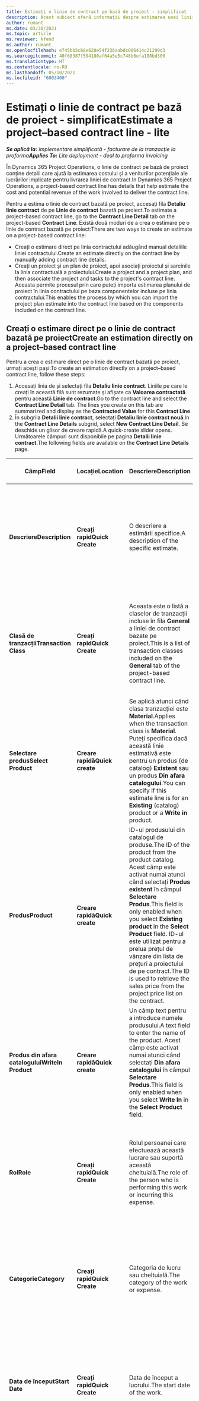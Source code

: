 ```yaml
---
title: Estimați o linie de contract pe bază de proiect - simplificat
description: Acest subiect oferă informații despre estimarea unei linii de contract bazate pe proiect.
author: rumant
ms.date: 03/30/2021
ms.topic: article
ms.reviewer: kfend
ms.author: rumant
ms.openlocfilehash: e745bb5cb8e620e54f236aabdc006414c21290d3
ms.sourcegitcommit: 40f68387f594180af64a5e5c748b6efa188bd300
ms.translationtype: HT
ms.contentlocale: ro-RO
ms.lasthandoff: 05/10/2021
ms.locfileid: "6003400"
---
```

# <a name="estimate-a-projectbased-contract-line---lite"></a><span data-ttu-id="9378f-103">Estimați o linie de contract pe bază de proiect - simplificat</span><span class="sxs-lookup"><span data-stu-id="9378f-103">Estimate a project–based contract line - lite</span></span>

<span data-ttu-id="9378f-104">_**Se aplică la:** implementare simplificată - facturare de la tranzacție la proforma_</span><span class="sxs-lookup"><span data-stu-id="9378f-104">_**Applies To:** Lite deployment - deal to proforma invoicing_</span></span>

<span data-ttu-id="9378f-105">În Dynamics 365 Project Operations, o linie de contract pe bază de proiect conține detalii care ajută la estimarea costului și a veniturilor potențiale ale lucrărilor implicate pentru livrarea liniei de contract.</span><span class="sxs-lookup"><span data-stu-id="9378f-105">In Dynamics 365 Project Operations, a project-based contract line has details that help estimate the cost and potential revenue of the work involved to deliver the contract line.</span></span>

<span data-ttu-id="9378f-106">Pentru a estima o linie de contract bazată pe proiect, accesați fila **Detaliu linie contract** de pe **Linie de contract** bazată pe proiect.</span><span class="sxs-lookup"><span data-stu-id="9378f-106">To estimate a project-based contract line, go to the **Contract Line Detail** tab on the project-based **Contract Line**.</span></span>  <span data-ttu-id="9378f-107">Există două moduri de a crea o estimare pe o linie de contract bazată pe proiect:</span><span class="sxs-lookup"><span data-stu-id="9378f-107">There are two ways to create an estimate on a project-based contract line:</span></span>

   - <span data-ttu-id="9378f-108">Creați o estimare direct pe linia contractului adăugând manual detaliile liniei contractului.</span><span class="sxs-lookup"><span data-stu-id="9378f-108">Create an estimate directly on the contract line by manually adding contract line details.</span></span>
   - <span data-ttu-id="9378f-109">Creați un proiect și un plan de proiect, apoi asociați proiectul și sarcinile la linia contractuală a proiectului.</span><span class="sxs-lookup"><span data-stu-id="9378f-109">Create a project and a project plan, and then associate the project and tasks to the project's contract line.</span></span> <span data-ttu-id="9378f-110">Aceasta permite procesul prin care puteți importa estimarea planului de proiect în linia contractului pe baza componentelor incluse pe linia contractului.</span><span class="sxs-lookup"><span data-stu-id="9378f-110">This enables the process by which you can import the project plan estimate into the contract line based on the components included on the contract line.</span></span>

## <a name="create-an-estimation-directly-on-a-projectbased-contract-line"></a><span data-ttu-id="9378f-111">Creați o estimare direct pe o linie de contract bazată pe proiect</span><span class="sxs-lookup"><span data-stu-id="9378f-111">Create an estimation directly on a project–based contract line</span></span>

<span data-ttu-id="9378f-112">Pentru a crea o estimare direct pe o linie de contract bazată pe proiect, urmați acești pași:</span><span class="sxs-lookup"><span data-stu-id="9378f-112">To create an estimation directly on a project–based contract line, follow these steps:</span></span>

1. <span data-ttu-id="9378f-113">Accesați linia de și selectați fila **Detaliu linie contract**. Liniile pe care le creați în această filă sunt rezumate și afișate ca **Valoarea contractată** pentru această **Linie de contract**.</span><span class="sxs-lookup"><span data-stu-id="9378f-113">Go to the contract line and select the **Contract Line Detail** tab. The lines you create on this tab are summarized and display as the **Contracted Value** for this **Contract Line**.</span></span> 
2. <span data-ttu-id="9378f-114">În subgrila **Detalii linie contract**, selectați **Detaliu linie contract nouă**.</span><span class="sxs-lookup"><span data-stu-id="9378f-114">In the **Contract Line Details** subgrid, select **New Contract Line Detail**.</span></span> <span data-ttu-id="9378f-115">Se deschide un glisor de creare rapidă.</span><span class="sxs-lookup"><span data-stu-id="9378f-115">A quick-create slider opens.</span></span> <span data-ttu-id="9378f-116">Următoarele câmpuri sunt disponibile pe pagina **Detalii linie contract**.</span><span class="sxs-lookup"><span data-stu-id="9378f-116">The following fields are available on the **Contract Line Details** page.</span></span>

| <span data-ttu-id="9378f-117">Câmp</span><span class="sxs-lookup"><span data-stu-id="9378f-117">Field</span></span> | <span data-ttu-id="9378f-118">Locație</span><span class="sxs-lookup"><span data-stu-id="9378f-118">Location</span></span> | <span data-ttu-id="9378f-119">Descriere</span><span class="sxs-lookup"><span data-stu-id="9378f-119">Description</span></span> | <span data-ttu-id="9378f-120">Impactul din aval</span><span class="sxs-lookup"><span data-stu-id="9378f-120">Downstream impact</span></span> |
| --- | --- | --- | --- |
| <span data-ttu-id="9378f-121">**Descriere**</span><span class="sxs-lookup"><span data-stu-id="9378f-121">**Description**</span></span> | <span data-ttu-id="9378f-122">**Creați rapid**</span><span class="sxs-lookup"><span data-stu-id="9378f-122">**Quick Create**</span></span> | <span data-ttu-id="9378f-123">O descriere a estimării specifice.</span><span class="sxs-lookup"><span data-stu-id="9378f-123">A description of the specific estimate.</span></span> | <span data-ttu-id="9378f-124">Această valoare este setată implicit la detaliul liniei de contract aferente pentru costul creat automat.</span><span class="sxs-lookup"><span data-stu-id="9378f-124">This value defaults to the related contract line detail for cost that is automatically created.</span></span> |
| <span data-ttu-id="9378f-125">**Clasă de tranzacții**</span><span class="sxs-lookup"><span data-stu-id="9378f-125">**Transaction Class**</span></span> | <span data-ttu-id="9378f-126">**Creați rapid**</span><span class="sxs-lookup"><span data-stu-id="9378f-126">**Quick Create**</span></span> | <span data-ttu-id="9378f-127">Aceasta este o listă a claselor de tranzacții incluse în fila **General** a liniei de contract bazate pe proiect.</span><span class="sxs-lookup"><span data-stu-id="9378f-127">This is a list of transaction classes included on the **General** tab of the project-based contract line.</span></span> | <span data-ttu-id="9378f-128">Această valoare este setată implicit la detaliul liniei de contract aferente pentru costul creat automat.</span><span class="sxs-lookup"><span data-stu-id="9378f-128">This value defaults to the related contract line detail for cost that is automatically created.</span></span> |
| <span data-ttu-id="9378f-129">**Selectare produs**</span><span class="sxs-lookup"><span data-stu-id="9378f-129">**Select Product**</span></span> | <span data-ttu-id="9378f-130">**Creare rapidă**</span><span class="sxs-lookup"><span data-stu-id="9378f-130">**Quick create**</span></span> | <span data-ttu-id="9378f-131">Se aplică atunci când clasa tranzacției este **Material**.</span><span class="sxs-lookup"><span data-stu-id="9378f-131">Applies when the transaction class is **Material**.</span></span> <span data-ttu-id="9378f-132">Puteți specifica dacă această linie estimativă este pentru un produs (de catalog) **Existent** sau un produs **Din afara catalogului**.</span><span class="sxs-lookup"><span data-stu-id="9378f-132">You can specify if this estimate line is for an **Existing** (catalog) product or a **Write in** product.</span></span> | <span data-ttu-id="9378f-133">Această valoare este setată implicit la detaliul liniei de contract aferente pentru costul creat automat.</span><span class="sxs-lookup"><span data-stu-id="9378f-133">This value defaults to the related contract line detail for cost that is automatically created.</span></span> |
| <span data-ttu-id="9378f-134">**Produs**</span><span class="sxs-lookup"><span data-stu-id="9378f-134">**Product**</span></span> | <span data-ttu-id="9378f-135">**Creare rapidă**</span><span class="sxs-lookup"><span data-stu-id="9378f-135">**Quick create**</span></span> | <span data-ttu-id="9378f-136">ID-ul produsului din catalogul de produse.</span><span class="sxs-lookup"><span data-stu-id="9378f-136">The ID of the product from the product catalog.</span></span> <span data-ttu-id="9378f-137">Acest câmp este activat numai atunci când selectați **Produs existent** în câmpul **Selectare Produs**.</span><span class="sxs-lookup"><span data-stu-id="9378f-137">This field is only enabled when you select **Existing product** in the **Select Product** field.</span></span> <span data-ttu-id="9378f-138">ID-ul este utilizat pentru a prelua prețul de vânzare din lista de prețuri a proiectului de pe contract.</span><span class="sxs-lookup"><span data-stu-id="9378f-138">The ID is used to retrieve the sales price from the project price list on the contract.</span></span> | <span data-ttu-id="9378f-139">Această valoare este setată implicit la detaliul liniei de contract aferente pentru costul creat automat.</span><span class="sxs-lookup"><span data-stu-id="9378f-139">This value defaults to the related contract line detail for the cost that is automatically created.</span></span> |
| <span data-ttu-id="9378f-140">**Produs din afara catalogului**</span><span class="sxs-lookup"><span data-stu-id="9378f-140">**WriteIn Product**</span></span> | <span data-ttu-id="9378f-141">**Creare rapidă**</span><span class="sxs-lookup"><span data-stu-id="9378f-141">**Quick create**</span></span> | <span data-ttu-id="9378f-142">Un câmp text pentru a introduce numele produsului.</span><span class="sxs-lookup"><span data-stu-id="9378f-142">A text field to enter the name of the product.</span></span> <span data-ttu-id="9378f-143">Acest câmp este activat numai atunci când selectați **Din afara catalogului** în câmpul **Selectare Produs**.</span><span class="sxs-lookup"><span data-stu-id="9378f-143">This field is only enabled when you select **Write In** in the **Select Product** field.</span></span>| <span data-ttu-id="9378f-144">Această valoare este setată implicit la detaliul liniei de contract aferente pentru costul creat automat.</span><span class="sxs-lookup"><span data-stu-id="9378f-144">This value defaults to the related contract line detail for cost that is automatically created.</span></span> |
| <span data-ttu-id="9378f-145">**Rol**</span><span class="sxs-lookup"><span data-stu-id="9378f-145">**Role**</span></span> | <span data-ttu-id="9378f-146">**Creați rapid**</span><span class="sxs-lookup"><span data-stu-id="9378f-146">**Quick Create**</span></span> | <span data-ttu-id="9378f-147">Rolul persoanei care efectuează această lucrare sau suportă această cheltuială.</span><span class="sxs-lookup"><span data-stu-id="9378f-147">The role of the person who is performing this work or incurring this expense.</span></span> | <span data-ttu-id="9378f-148">Această valoare este setată implicit la detaliul liniei de contract aferente pentru costul creat automat.</span><span class="sxs-lookup"><span data-stu-id="9378f-148">This value defaults to the related contract line detail for cost that is automatically created.</span></span>|
| <span data-ttu-id="9378f-149">**Categorie**</span><span class="sxs-lookup"><span data-stu-id="9378f-149">**Category**</span></span> | <span data-ttu-id="9378f-150">**Creați rapid**</span><span class="sxs-lookup"><span data-stu-id="9378f-150">**Quick Create**</span></span> | <span data-ttu-id="9378f-151">Categoria de lucru sau cheltuială.</span><span class="sxs-lookup"><span data-stu-id="9378f-151">The category of the work or expense.</span></span> |<span data-ttu-id="9378f-152">Această valoare este setată implicit la detaliul liniei de contract aferente pentru costul creat automat.</span><span class="sxs-lookup"><span data-stu-id="9378f-152">This value defaults to the related contract line detail for cost that is automatically created.</span></span>|
| <span data-ttu-id="9378f-153">**Data de început**</span><span class="sxs-lookup"><span data-stu-id="9378f-153">**Start Date**</span></span> | <span data-ttu-id="9378f-154">**Creați rapid**</span><span class="sxs-lookup"><span data-stu-id="9378f-154">**Quick Create**</span></span> | <span data-ttu-id="9378f-155">Data de început a lucrului.</span><span class="sxs-lookup"><span data-stu-id="9378f-155">The start date of the work.</span></span> | <span data-ttu-id="9378f-156">Această valoare este setată implicit la detaliul liniei de contract aferente pentru costul creat automat.</span><span class="sxs-lookup"><span data-stu-id="9378f-156">This value defaults to the related contract line detail for cost that is automatically created.</span></span> |
| <span data-ttu-id="9378f-157">**Dată de sfârşit**</span><span class="sxs-lookup"><span data-stu-id="9378f-157">**End Date**</span></span> | <span data-ttu-id="9378f-158">**Creați rapid**</span><span class="sxs-lookup"><span data-stu-id="9378f-158">**Quick Create**</span></span> | <span data-ttu-id="9378f-159">Data de final a lucrului.</span><span class="sxs-lookup"><span data-stu-id="9378f-159">The end date of the work.</span></span> | <span data-ttu-id="9378f-160">Această valoare este setată implicit la detaliul liniei de contract aferente pentru costul creat automat.</span><span class="sxs-lookup"><span data-stu-id="9378f-160">This value defaults to the related contract line detail for cost that is automatically created.</span></span> |
| <span data-ttu-id="9378f-161">**Unitate de resurse**</span><span class="sxs-lookup"><span data-stu-id="9378f-161">**Resourcing Unit**</span></span> | <span data-ttu-id="9378f-162">**Creați rapid**</span><span class="sxs-lookup"><span data-stu-id="9378f-162">**Quick Create**</span></span> | <span data-ttu-id="9378f-163">Unitatea de resurse care suportă acest cost și care oferă resursa pentru a se lucra pe ea.</span><span class="sxs-lookup"><span data-stu-id="9378f-163">The resourcing unit that incurs this cost and provides the resource to work on it.</span></span> |<span data-ttu-id="9378f-164">Această valoare este setată implicit la detaliul liniei de contract aferente pentru costul creat automat și este utilizată în preluarea prețului de cost.</span><span class="sxs-lookup"><span data-stu-id="9378f-164">This value defaults to the related contract line detail for cost that is automatically created and is used in cost price retrieval.</span></span> |
| <span data-ttu-id="9378f-165">**Planificare unitate**</span><span class="sxs-lookup"><span data-stu-id="9378f-165">**Unit schedule**</span></span> | <span data-ttu-id="9378f-166">**Creare rapidă**</span><span class="sxs-lookup"><span data-stu-id="9378f-166">**Quick create**</span></span> | <span data-ttu-id="9378f-167">Grupul de unitate pentru activitate, produs sau cheltuială.</span><span class="sxs-lookup"><span data-stu-id="9378f-167">The unit group of the work, product, or expense.</span></span> <span data-ttu-id="9378f-168">Unitățile aparțin unei planificări de unitate sau unui grup de unități.</span><span class="sxs-lookup"><span data-stu-id="9378f-168">Units belong to a unit schedule or a group of units.</span></span> <span data-ttu-id="9378f-169">De exemplu, *mile* și *kilometri (km)* sunt unități care aparțin unui grup de unități care descriu distanța.</span><span class="sxs-lookup"><span data-stu-id="9378f-169">For example, *miles* and *kilometers (kms)* are units that belong to a group of units that describe distance.</span></span> | <span data-ttu-id="9378f-170">Această valoare este setată implicit la detaliul liniei de contract aferente pentru costul creat automat.</span><span class="sxs-lookup"><span data-stu-id="9378f-170">This value defaults to the related contract line detail for cost that is automatically created.</span></span> |
| <span data-ttu-id="9378f-171">**Unitate**</span><span class="sxs-lookup"><span data-stu-id="9378f-171">**Unit**</span></span> | <span data-ttu-id="9378f-172">**Creați rapid**</span><span class="sxs-lookup"><span data-stu-id="9378f-172">**Quick Create**</span></span> | <span data-ttu-id="9378f-173">Unitatea de activitate, produs sau cheltuială.</span><span class="sxs-lookup"><span data-stu-id="9378f-173">The unit of work, product, or expense.</span></span> | <span data-ttu-id="9378f-174">Această valoare este setată implicit la detaliul liniei de contract aferente pentru costul creat automat.</span><span class="sxs-lookup"><span data-stu-id="9378f-174">This value defaults to the related contract line detail for cost that is automatically created.</span></span> |
| <span data-ttu-id="9378f-175">**Cantitate**</span><span class="sxs-lookup"><span data-stu-id="9378f-175">**Quantity**</span></span> | <span data-ttu-id="9378f-176">**Creați rapid**</span><span class="sxs-lookup"><span data-stu-id="9378f-176">**Quick Create**</span></span> | <span data-ttu-id="9378f-177">Cantitatea de activitate, produs sau cheltuială.</span><span class="sxs-lookup"><span data-stu-id="9378f-177">The quantity of work, product, or expense.</span></span> | <span data-ttu-id="9378f-178">Această valoare este setată implicit la detaliul liniei de contract aferente pentru costul creat automat.</span><span class="sxs-lookup"><span data-stu-id="9378f-178">This value defaults to the related contract line detail for cost that is automatically created.</span></span> |
| <span data-ttu-id="9378f-179">**Preț unitar**</span><span class="sxs-lookup"><span data-stu-id="9378f-179">**Unit price**</span></span> | <span data-ttu-id="9378f-180">**Creați rapid**</span><span class="sxs-lookup"><span data-stu-id="9378f-180">**Quick Create**</span></span> | <span data-ttu-id="9378f-181">Rata de facturare a rolului care efectuează lucrarea, prețul pe unitate al produsului sau prețul de vânzare al produsului sau categoriei de cheltuieli.</span><span class="sxs-lookup"><span data-stu-id="9378f-181">The bill rate of the role that is performing the work, the unit price of the product, or the sales price of the product or expense category.</span></span> <span data-ttu-id="9378f-182">Acest câmp ia valoarea implicită pentru **Timp** pe baza combinației valorilor de dimensiune de stabilire a prețurilor de pe linia de preț a rolului din lista de prețuri a proiectului, care este în vigoare la data de începere.</span><span class="sxs-lookup"><span data-stu-id="9378f-182">This field defaults for **Time** based on the combination of pricing dimension values on the role price line of the project price list that is effective for the start date.</span></span> <span data-ttu-id="9378f-183">Pentru **Cheltuieli**, valoarea implicită a acestui câmp este de la setarea prețului pentru categoria de tranzacții din lista de prețuri a proiectului, care este valabilă pentru data de începere.</span><span class="sxs-lookup"><span data-stu-id="9378f-183">For **Expenses**, this field's default is from the price setup for the transaction category in the project price list that is effective for the start date.</span></span> <span data-ttu-id="9378f-184">Dacă metoda de stabilire a prețurilor pentru categoria tranzacției nu este **prețul pe unitate**, nu există nicio valoare implicită și acest câmp este lăsat necompletat.</span><span class="sxs-lookup"><span data-stu-id="9378f-184">If the pricing method for the transaction category is not **price-per-unit**, there is no default, and this field is left blank.</span></span> <span data-ttu-id="9378f-185">Pentru produse, valoarea implicită a acestui câmp se bazează pe linia **Articol din lista de prețuri** din lista de prețuri a proiectului care este în vigoare la data de începere.</span><span class="sxs-lookup"><span data-stu-id="9378f-185">For products, this field's default is based on the **Price list item**  line in the project price list that is effective for the start date.</span></span>| <span data-ttu-id="9378f-186">Rata de cost a rolului care efectuează lucrarea sau costul pe unitate din categoria de cheltuieli sau costul unitar al produsului.</span><span class="sxs-lookup"><span data-stu-id="9378f-186">The cost rate of the role that is performing the work, or the cost per unit of the expense category or the unit cost of the product.</span></span> <span data-ttu-id="9378f-187">Acest câmp ia valoarea implicită pentru **Timp** pe baza combinației valorilor de dimensiune de stabilire a prețurilor de pe linia de preț a rolului din lista de prețuri de cost atașată unității contractante, în vigoare la data de începere.</span><span class="sxs-lookup"><span data-stu-id="9378f-187">This field defaults for **Time** based on the combination of pricing dimension values on the role price line of the cost price list attached to the contracting unit effective for the start date.</span></span> <span data-ttu-id="9378f-188">Pentru cheltuieli, valoarea implicită a acestui câmp pe categoria de linie de preț a listei de prețuri de cost atașată la unitatea contractoare care este valabilă pentru data de începere.</span><span class="sxs-lookup"><span data-stu-id="9378f-188">For expenses, this field's default is based on the category price line of the cost price list attached to the contracting unit that is effective for the start date.</span></span> <span data-ttu-id="9378f-189">Dacă metoda de stabilire a prețurilor pentru categoria tranzacției nu este prețul pe unitate, nu există nicio valoare implicită și acest câmp este lăsat necompletat.</span><span class="sxs-lookup"><span data-stu-id="9378f-189">If the pricing method for the transaction category is not price-per-unit, there is no default and this field is left blank.</span></span> <span data-ttu-id="9378f-190">Pentru produse, valoarea implicită a acestui câmp se bazează pe linia **Element listă de preț** din lista de prețuri de cost atașată unității contractante, în vigoare la data de începere.</span><span class="sxs-lookup"><span data-stu-id="9378f-190">For products, this field's default is based on the **Price list item**  line of the cost price list attached to the contracting unit that is effective for the start date.</span></span>|
| <span data-ttu-id="9378f-191">**Impozit estimat**</span><span class="sxs-lookup"><span data-stu-id="9378f-191">**Estimated Tax**</span></span> | <span data-ttu-id="9378f-192">**Creați rapid**</span><span class="sxs-lookup"><span data-stu-id="9378f-192">**Quick Create**</span></span> | <span data-ttu-id="9378f-193">Impozitul estimat pentru această lucrare sau cheltuială.</span><span class="sxs-lookup"><span data-stu-id="9378f-193">The estimated tax for this work or expense.</span></span> | <span data-ttu-id="9378f-194">Impozitul estimat pentru această lucrare sau cheltuială.</span><span class="sxs-lookup"><span data-stu-id="9378f-194">The estimated tax for this work or expense.</span></span> |
| <span data-ttu-id="9378f-195">**Sumă**</span><span class="sxs-lookup"><span data-stu-id="9378f-195">**Amount**</span></span> | <span data-ttu-id="9378f-196">**Creați rapid**</span><span class="sxs-lookup"><span data-stu-id="9378f-196">**Quick Create**</span></span> | <span data-ttu-id="9378f-197">Puteți adăuga valoarea în acest câmp în cazul în care câmpurile **Cantitate** și **Preț** sunt lăsate necompletate.</span><span class="sxs-lookup"><span data-stu-id="9378f-197">You can add the value in this field if the **Quantity** and **Price** fields are left blank.</span></span> <span data-ttu-id="9378f-198">Dacă **Cantitate** și **Preț** sunt completate, câmpul **Valoare** este numai în citire și este calculat ca **(Cantitate \* Preț unitar) + Taxe**.</span><span class="sxs-lookup"><span data-stu-id="9378f-198">If **Quantity** and **Price** are filled, the **Amount** field is read only and is calculated as **(Quantity \* Unit price) + Tax**.</span></span> | &nbsp; |

## <a name="update-prices-on-contract-line-details"></a><span data-ttu-id="9378f-199">Actualizați prețurile în detaliile liniei contractului</span><span class="sxs-lookup"><span data-stu-id="9378f-199">Update prices on contract line details</span></span>

<span data-ttu-id="9378f-200">Dacă modificați prețurile din lista de prețuri a proiectului care este atașată contractului sau lista de prețuri a costului unității contractante, puteți actualiza prețurile din detaliile liniei contractuale individuale pentru a reflecta modificarea.</span><span class="sxs-lookup"><span data-stu-id="9378f-200">If you change prices on the project price list that is attached to the contract or the cost price list of the contracting unit, you can refresh the prices on the individual contract line details to reflect the change.</span></span> <span data-ttu-id="9378f-201">Pe pagina **Contract**, selecta'i **Recalculare**.</span><span class="sxs-lookup"><span data-stu-id="9378f-201">On the **Contract** page, select **Recalculate**.</span></span> <span data-ttu-id="9378f-202">Apare un avertisment pentru a vă informa că prețurile pentru toate liniile contractuale din acest contract sunt resetate.</span><span class="sxs-lookup"><span data-stu-id="9378f-202">A warning appears to inform you that prices for all contract lines on this contract are reset.</span></span> <span data-ttu-id="9378f-203">Selectați **Da** pentru a reîmprospăta prețurile atât pentru detaliile liniei contractului de vânzare, cât și pentru cele de cost.</span><span class="sxs-lookup"><span data-stu-id="9378f-203">Select **Yes** to refresh prices for both sales and cost contract line details.</span></span>

## <a name="access-contract-line-details-for-cost"></a><span data-ttu-id="9378f-204">Accesați detaliile liniei contractului pentru cost</span><span class="sxs-lookup"><span data-stu-id="9378f-204">Access contract line details for cost</span></span>

<span data-ttu-id="9378f-205">Pe fila **Detalii despre linia de contracct**, selectați un rând din grilă pentru a afișa acțiuni pe bara de instrumente a subgrilei.</span><span class="sxs-lookup"><span data-stu-id="9378f-205">On the **Contract Line Details** tab, select a row in the grid to display actions on the toolbar of the subgrid.</span></span> <span data-ttu-id="9378f-206">Prima acțiune pe bara de instrumente subgrilă este **Deschideți detaliile costurilor**.</span><span class="sxs-lookup"><span data-stu-id="9378f-206">The first action on the subgrid tool bar is **Open Cost Detail**.</span></span> <span data-ttu-id="9378f-207">Pentru a vedea rata de cost aferentă și suma pentru această linie de contract, selectați **Deschideți detaliile costurilor**.</span><span class="sxs-lookup"><span data-stu-id="9378f-207">To see the related cost rate and amount for this contract line detail, select **Open Cost Detail**.</span></span> 

> [!NOTE]
> <span data-ttu-id="9378f-208">Schimbarea valorii companiei de resurse, a unității de resurse, a cantității, a datelor, a rolului sau a valorilor categoriei pe detaliile liniei contractului pentru **Cost** modifică, de asemenea, valorile corespunzătoare pe detaliul liniei de contract pentru **Vânzări**.</span><span class="sxs-lookup"><span data-stu-id="9378f-208">Changing the resourcing company, resourcing unit, quantity, dates, role, or category values on the contract line detail for **Cost** also changes the corresponding values on the contract line detail for **Sales**.</span></span>

## <a name="currency-on-contract-line-details-for-cost-and-sales"></a><span data-ttu-id="9378f-209">Moneda pe detaliile liniei contractului pentru cost și vânzări</span><span class="sxs-lookup"><span data-stu-id="9378f-209">Currency on contract line details for cost and sales</span></span>

<span data-ttu-id="9378f-210">Detaliile liniei contractului pentru **Vânzări** setează moneda implicită din lista de prețuri a proiectului care este efectivă pentru data de începere a detaliilor liniei contractului.</span><span class="sxs-lookup"><span data-stu-id="9378f-210">The contract line detail for **Sales** sets the default currency from the project price list that is effective for the start date of the contract line detail.</span></span>

<span data-ttu-id="9378f-211">Detaliul liniei de contract pentru **Cost** seetează moneda implicită din lista de prețuri a unității contractante care este efectivă pentru data de începere a detaliului de linie de contract pentru **Cost**.</span><span class="sxs-lookup"><span data-stu-id="9378f-211">The contract line detail for **Cost** sets the default currency from the price list of the contracting unit of the contract that is effective for the start date of the contract line detail for **Cost**.</span></span>

<span data-ttu-id="9378f-212">Calculele de rentabilitate convertesc sumele pentru detaliile liniei contractului pentru **Cost** și **Vânzări** în moneda de bază a mediului pentru a raporta marjele reale reale și estimate pe contract.</span><span class="sxs-lookup"><span data-stu-id="9378f-212">Profitability calculations convert the amounts for the contract line details for **Cost** and **Sales** into the base currency of the environment to report the overall actual and estimated margins on the contract.</span></span>

> [!NOTE]
> <span data-ttu-id="9378f-213">Erorile de rotunjire a valutei și modificarea marjelor ar putea apărea din cauza lipsei ratelor de schimb efective la dată.</span><span class="sxs-lookup"><span data-stu-id="9378f-213">Currency rounding errors and changed margins could occur because of the lack of date effective exchange rates.</span></span> <span data-ttu-id="9378f-214">Utilizați aceste calcule numai la contractele proiectului, deoarece acestea sunt aproximări și nu sunt pentru raportări legale sau de altă natură care necesită o precizie mai mare a rotunjirii și conștientizarea aplicabilității datei pentru ratele de schimb.</span><span class="sxs-lookup"><span data-stu-id="9378f-214">Use these calculations only on project contracts as these are approximations and are not for actual statutory or other reporting that requires higher precision of rounding and awareness of date effectivity for exchange rates.</span></span>


[!INCLUDE[footer-include](../../includes/footer-banner.md)]
